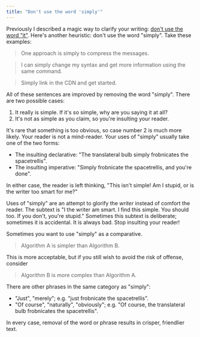 ```yaml
---
title: "Don't use the word 'simply'"
---
```


Previously I described a magic way to clarify your writing: [don't use the word "it"](/2016/11/25/dont-use-it/). Here's another heuristic: don't use the word "simply". Take these examples:

> One approach is simply to compress the messages.

> I can simply change my syntax and get more information using the same command.

> Simply link in the CDN and get started.

All of these sentences are improved by removing the word "simply". There are two possible cases:

1. It really is simple. If it's so simple, why are you saying it at all?
2. It's not as simple as you claim, so you're insulting your reader.

It's rare that something is too obvious, so case number 2 is much more likely. Your reader is not a mind-reader. Your uses of "simply" usually take one of the two forms:

* The insulting declarative: "The translateral bulb simply frobnicates the spacetrellis".
* The insulting imperative: "Simply frobnicate the spacetrellis, and you're done".

In either case, the reader is left thinking, "This isn't simple! Am I stupid, or is the writer too smart for me?"

Uses of "simply" are an attempt to glorify the _writer_ instead of comfort the reader. The subtext is "I the writer am smart. I find this simple. You should too. If you don't, you're stupid." Sometimes this subtext is deliberate; sometimes it is accidental. It is always bad. Stop insulting your reader!

Sometimes you want to use "simply" as a comparative.

> Algorithm A is simpler than Algorithm B.

This is more acceptable, but if you still wish to avoid the risk of offense, consider

> Algorithm B is more complex than Algorithm A.

There are other phrases in the same category as "simply":

* "Just", "merely"; e.g. "just frobnicate the spacetrellis".
* "Of course", "naturally", "obviously"; e.g. "Of course, the translateral bulb frobnicates the spacetrellis".

In every case, removal of the word or phrase results in crisper, friendlier text.
